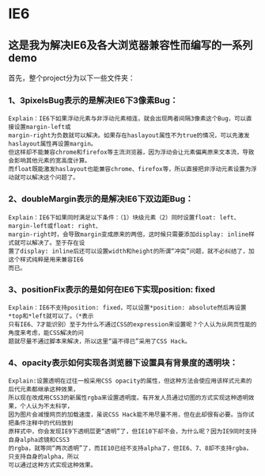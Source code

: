 IE6
===

这是我为解决IE6及各大浏览器兼容性而编写的一系列demo
----------------------------------------------------
首先，整个project分为以下一些文件夹：

### 1、3pixelsBug表示的是解决IE6下3像素Bug：

    Explain：IE6下如果浮动元素与非浮动元素相连，就会出现两者间隔3像素这个Bug，可以直接设置margin-left或  
    margin-right为负数就可以解决。如果存在haslayout属性不为true的情况，可以先激发haslayout属性再设置margin。
    但这样却不能兼容chrome和firefox等主流浏览器，因为浮动会让元素偏离原来文本流，导致会影响其他元素的宽高度计算。
    而float既能激发haslayout也能兼容chrome、firefox等，所以直接把非浮动元素设置为浮动就可以解决这个问题了。

### 2、doubleMargin表示的是解决IE6下双边距Bug：

    Explain：IE6下如果同时满足以下条件：（1）块级元素（2）同时设置float: left、margin-left或float: right、
    margin-right时，会导致margin变成原来的两倍，这时候只需要添加display: inline样式就可以解决了。至于存在设
    置了display: inline后还可以设置width和height的所谓“冲突”问题，就不必纠结了，加这个样式纯粹是用来兼容IE6
    而已。

### 3、positionFix表示的是如何在IE6下实现position: fixed

    Explain：IE6不支持position: fixed，可以设置*position: absolute然后再设置*top和*left就可以了。（*表示
    只有IE6、7才能识别）至于为什么不通过CSS的expression来设置呢？个人认为从网页性能的角度来考虑，能CSS解决的问
    题就尽量不通过脚本来解决，所以这里“逼不得已”采用了CSS Hack。

### 4、opacity表示如何实现各浏览器下设置具有背景度的透明块：

    Explain:设置透明在过往一般采用CSS opacity的属性，但这种方法会使应用该样式元素的后代元素都继承这种效果，
    所以现在改成用CSS3的新属性rgba来设置透明度。有开发人员通过切图的方式实现这种透明效果，个人认为不太科学，
    因为图片会减慢网页的加载速度，虽说CSS Hack能不用尽量不用，但在此却很有必要。当你试把条件注释中的代码放到
    原样式中，你会发现IE9下透明层更“透明”了，但IE10下却不会，为什么呢？因为IE9同时支持自身alpha滤镜和CSS3
    的rgba，就等同“两次透明”了，而IE10已经不支持alpha了，但IE6、7、8却不支持rgba，只支持自身的alpha，所以
    可以通过这种方式实现这种效果。
